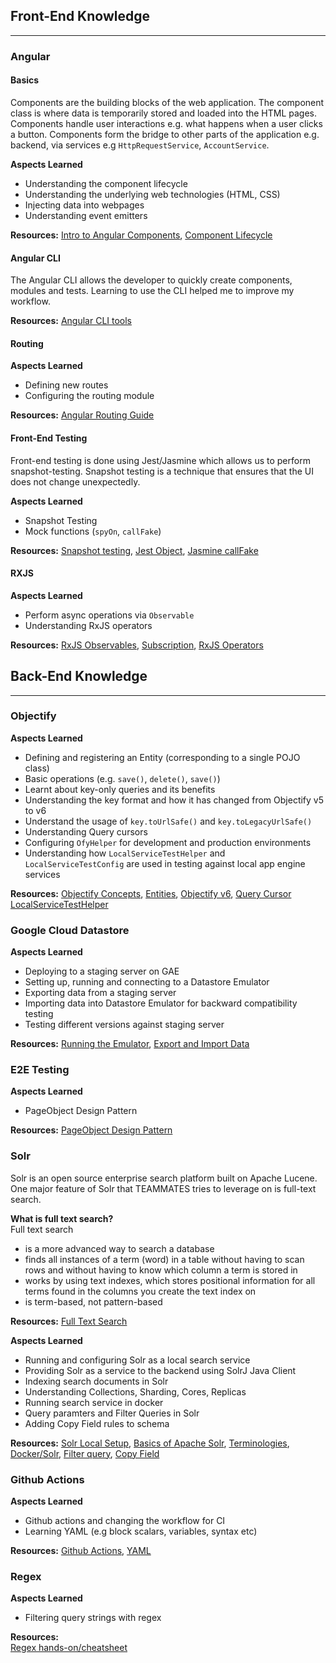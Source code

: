 ## Front-End Knowledge
---

### Angular

#### Basics
Components are the building blocks of the web application. 
The component class is where data is temporarily stored and loaded
into the HTML pages. Components handle user interactions e.g. what happens
when a user clicks a button. Components form the bridge to other parts
of the application e.g. backend, via services e.g `HttpRequestService`, `AccountService`.  

**Aspects Learned**
* Understanding the component lifecycle 
* Understanding the underlying web technologies (HTML, CSS)
* Injecting data into webpages 
* Understanding event emitters

**Resources:**
[Intro to Angular Components](https://angular.io/guide/component-overview),
[Component Lifecycle](https://angular.io/guide/lifecycle-hooks)

#### Angular CLI
The Angular CLI allows the developer to quickly create components, modules and tests. Learning to use the CLI helped me to improve my workflow.

**Resources:** 
[Angular CLI tools](https://cli.angular.io/)

#### Routing
**Aspects Learned**
* Defining new routes
* Configuring the routing module

**Resources:**
[Angular Routing Guide](https://angular.io/guide/router#defining-a-basic-route)

#### Front-End Testing
Front-end testing is done using Jest/Jasmine which allows us to perform
snapshot-testing. Snapshot testing is a technique that ensures that
the UI does not change unexpectedly.

**Aspects Learned**
* Snapshot Testing
* Mock functions (`spyOn`, `callFake`)

**Resources:**
[Snapshot testing](https://jestjs.io/docs/en/snapshot-testing),
[Jest Object](https://jestjs.io/docs/en/jest-object),
[Jasmine callFake](https://medium.com/@cinish/jasmine-spying-using-callfake-23625310bacf)

#### RXJS
**Aspects Learned**
* Perform async operations via `Observable`
* Understanding RxJS operators

**Resources:**
[RxJS Observables](https://angular.io/guide/rx-library), 
[Subscription](https://rxjs-dev.firebaseapp.com/guide/subscription),
[RxJS Operators](https://rxjs-dev.firebaseapp.com/guide/operators)

## Back-End Knowledge
---

### Objectify
**Aspects Learned**
* Defining and registering an Entity (corresponding to a single POJO class)
* Basic operations (e.g. `save()`, `delete()`, `save()`)
* Learnt about key-only queries and its benefits
* Understanding the key format and how it has changed from Objectify v5 to v6
* Understand the usage of `key.toUrlSafe()` and `key.toLegacyUrlSafe()`
* Understanding Query cursors
* Configuring `OfyHelper` for development and production environments
* Understanding how `LocalServiceTestHelper` and `LocalServiceTestConfig` are used in testing against local app engine services

**Resources:**
[Objectify Concepts](https://github.com/objectify/objectify/wiki/Concepts),
[Entities](https://github.com/objectify/objectify/wiki/Entities),
[Objectify v6](https://github.com/objectify/objectify/wiki/UpgradeVersion5ToVersion6),
[Query Cursor](https://cloud.google.com/appengine/docs/standard/java/datastore/query-cursors)
[LocalServiceTestHelper](https://cloud.google.com/appengine/docs/standard/java/tools/localunittesting/javadoc/com/google/appengine/tools/development/testing/LocalServiceTestHelper)

### Google Cloud Datastore
**Aspects Learned**
* Deploying to a staging server on GAE
* Setting up, running and connecting to a Datastore Emulator
* Exporting data from a staging server 
* Importing data into Datastore Emulator for backward compatibility testing
* Testing different versions against staging server

**Resources:**
[Running the Emulator](https://cloud.google.com/datastore/docs/tools/datastore-emulator),
[Export and Import Data](https://cloud.google.com/datastore/docs/tools/emulator-export-import)

### E2E Testing
**Aspects Learned**  
* PageObject Design Pattern

**Resources:**
[PageObject Design Pattern](https://martinfowler.com/bliki/PageObject.html)

### Solr 
Solr is an open source enterprise search platform built on Apache Lucene. One major feature of Solr that TEAMMATES tries to leverage on is full-text search.  

**What is full text search?**  
Full text search
* is a more advanced way to search a database
* finds all instances of a term (word) in a table without having to scan rows and without having to know which column a term is stored in
* works by using text indexes, which stores positional information for all terms found in the columns you create the text index on
* is term-based, not pattern-based

**Resources:**
[Full Text Search](http://infocenter.sybase.com/help/index.jsp?topic=/com.sybase.help.sqlanywhere.12.0.1/dbusage/full-text-search-what-is-it.html)

**Aspects Learned**
* Running and configuring Solr as a local search service
* Providing Solr as a service to the backend using SolrJ Java Client
* Indexing search documents in Solr
* Understanding Collections, Sharding, Cores, Replicas
* Running search service in docker
* Query paramters and Filter Queries in Solr
* Adding Copy Field rules to schema

**Resources:**
[Solr Local Setup](https://solr.apache.org/guide/8_8/solr-tutorial.html#exercise-1), [Basics of Apache Solr](https://www.infoworld.com/article/3209685/why-you-should-use-apache-solr.html#:~:text=Apache%20Solr%20is%20both%20a,document%20database%20with%20SQL%20support.&text=Solr%20is%20a%20search%20engine,NoSQL%20database%20with%20transactional%20support), [Terminologies](https://solr.apache.org/guide/8_8/solr-glossary.html), [Docker/Solr](https://lucidworks.com/post/solr-on-docker-2/), [Filter query](https://solr.apache.org/guide/7_3/common-query-parameters.html), [Copy Field](https://solr.apache.org/guide/8_8/schema-api.html#add-a-new-copy-field-rule)

### Github Actions
**Aspects Learned**
* Github actions and changing the workflow for CI
* Learning YAML (e.g block scalars, variables, syntax etc)

**Resources:**
[Github Actions](https://docs.github.com/en/actions/learn-github-actions/introduction-to-github-actions), [YAML](https://www.yaml.info/learn/index.html)


### Regex
**Aspects Learned**
* Filtering query strings with regex

**Resources:**  
[Regex hands-on/cheatsheet](https://regexr.com/)
